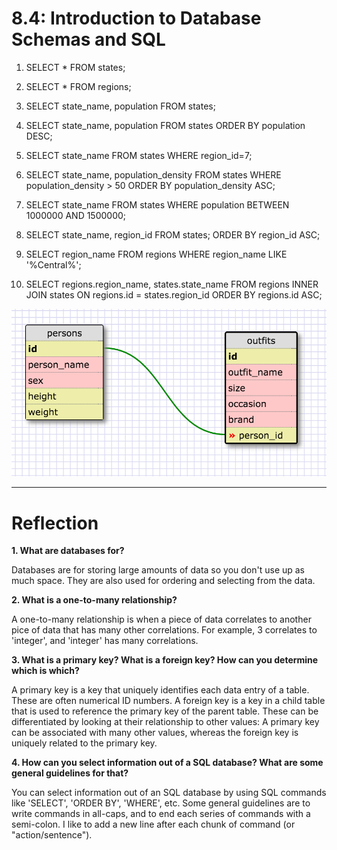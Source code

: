 # 8.4: Introduction to Database Schemas and SQL

1. SELECT * FROM states;

2. SELECT * FROM regions;

3. SELECT state_name, population FROM states;

4. SELECT state_name, population FROM states
	 ORDER BY population DESC;

5. SELECT state_name FROM states
	 WHERE region_id=7;

6. SELECT state_name, population_density FROM states
	 WHERE population_density > 50
	 ORDER BY population_density ASC;

7. SELECT state_name FROM states
	 WHERE population BETWEEN 1000000 AND 1500000;

8. SELECT state_name, region_id FROM states;
	 ORDER BY region_id ASC;

9. SELECT region_name FROM regions
	 WHERE region_name LIKE '%Central%';

10. SELECT regions.region_name, states.state_name 
	 	FROM regions INNER JOIN states ON regions.id = states.region_id
   	ORDER BY regions.id ASC;

![Persons/Outifts Schema](persons-outfits-schema.png)

---

# Reflection

**1. What are databases for?**

Databases are for storing large amounts of data so you don't use up as much space. They are also used for ordering and selecting from the data.

**2. What is a one-to-many relationship?**

A one-to-many relationship is when a piece of data correlates to another pice of data that has many other correlations. For example, 3 correlates to 'integer', and 'integer' has many correlations.

**3. What is a primary key? What is a foreign key? How can you determine which is which?**

A primary key is a key that uniquely identifies each data entry of a table. These are often numerical ID numbers. A foreign key is a key in a child table that is used to reference the primary key of the parent table. These can be differentiated by looking at their relationship to other values: A primary key can be associated with many other values, whereas the foreign key is uniquely related to the primary key.

**4. How can you select information out of a SQL database? What are some general guidelines for that?**

You can select information out of an SQL database by using SQL commands like 'SELECT', 'ORDER BY', 'WHERE', etc. Some general guidelines are to write commands in all-caps, and to end each series of commands with a semi-colon. I like to add a new line after each chunk of command (or "action/sentence").
